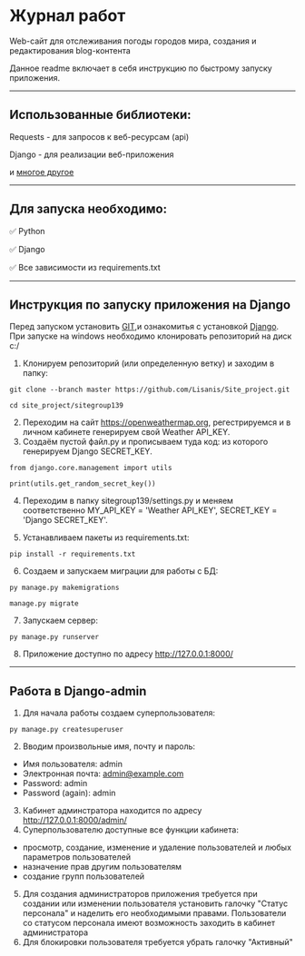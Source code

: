 # Журнал работ

Web-сайт для отслеживания погоды городов мира, создания и редактирования blog-контента

Данное readme включает в себя инструкцию по быстрому запуску приложения.
***
## Использованные библиотеки:
Requests - для запросов к веб-ресурсам (api)

Django - для реализации веб-приложения

и [многое другое]()
***
## Для запуска необходимо:
   ✅ Python
   
   ✅ Django
   
   ✅ Все зависимости из requirements.txt
***
## Инструкция по запуску приложения на Django
Перед запуском установить [GIT](https://git-scm.com/download/win),и ознакомитья с установкой [Django](https://www.djangoproject.com/download).
При запуске на windows необходимо клонировать репозиторий на диск c:/
1. Клонируем репозиторий (или определенную ветку) и заходим в папку:
  
`git clone --branch master https://github.com/Lisanis/Site_project.git`

`cd site_project/sitegroup139`

2. Переходим на сайт https://openweathermap.org, регестрируемся и в личном кабинете генерируем свой Weather API_KEY. 
3. Создаём пустой файл.py и прописываем туда код: из которого генерируем Django SECRET_KEY.

`from django.core.management import utils`

`print(utils.get_random_secret_key())`

4. Переходим в папку sitegroup139/settings.py и меняем соответственно MY_API_KEY = 'Weather API_KEY', SECRET_KEY = 'Django SECRET_KEY'.

5. Устанавливаем пакеты из requirements.txt:

`pip install -r requirements.txt` 

6. Создаем и запускаем миграции для работы с БД:

`py manage.py makemigrations`

`manage.py migrate`

7. Запускаем сервер:

`py manage.py runserver`

8. Приложение доступно по адресу http://127.0.0.1:8000/
*** 
## Работа в Django-admin

1. Для начала работы создаем суперпользователя:

`py manage.py createsuperuser`

2. Вводим произвольные имя, почту и пароль:
- Имя пользователя: admin
- Электронная почта: admin@example.com
- Password: admin
- Password (again): admin
3. Кабинет админстратора находится по адресу http://127.0.0.1:8000/admin/
4. Суперпользователю доступные все функции кабинета:
- просмотр, создание, изменение и удаление пользователей и любых параметров пользователей
- назначение прав другим пользователям
- создание групп пользователей
5. Для создания администраторов приложения требуется при создании или изменении пользователя установить галочку "Статус персонала" и наделить его необходимыми правами. Пользователи со статусом персонала имеют возможность заходить в кабинет администратора
6. Для блокировки пользователя требуется убрать галочку "Активный"
